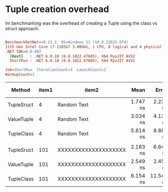 # Tuple creation overhead

Im benchmarking was the overhead of creating a Tuple using the class vs struct approach.

``` ini

BenchmarkDotNet=v0.13.2, OS=Windows 11 (10.0.22621.674)
11th Gen Intel Core i7-1185G7 3.00GHz, 1 CPU, 8 logical and 4 physical cores
.NET SDK=6.0.402
  [Host]   : .NET 6.0.10 (6.0.1022.47605), X64 RyuJIT AVX2
  ShortRun : .NET 6.0.10 (6.0.1022.47605), X64 RyuJIT AVX2

Job=ShortRun  IterationCount=3  LaunchCount=1  
WarmupCount=3  

```
|     Method | item1 |                item2 |     Mean |     Error |    StdDev |    StdErr |      Min |      Max |          Op/s | Ratio |   Gen0 | Allocated | Alloc Ratio |
|----------- |------ |--------------------- |---------:|----------:|----------:|----------:|---------:|---------:|--------------:|------:|-------:|----------:|------------:|
| TupleSruct |     4 |          Random Text | 1.747 ns |  2.236 ns | 0.1226 ns | 0.0708 ns | 1.614 ns | 1.855 ns | 572,466,558.2 |  1.00 |      - |         - |          NA |
| ValueTuple |     4 |          Random Text | 3.034 ns |  4.133 ns | 0.2266 ns | 0.1308 ns | 2.865 ns | 3.292 ns | 329,552,883.8 |  1.75 |      - |         - |          NA |
| TupleClass |     4 |          Random Text | 5.814 ns |  8.881 ns | 0.4868 ns | 0.2811 ns | 5.479 ns | 6.372 ns | 171,997,757.9 |  3.34 | 0.0051 |      32 B |          NA |
|            |       |                      |          |           |           |           |          |          |               |       |        |           |             |
| TupleSruct |   101 | XXXXXXXXXXXXXXXXXXXX | 2.183 ns |  6.647 ns | 0.3643 ns | 0.2104 ns | 1.968 ns | 2.603 ns | 458,166,856.6 |  1.00 |      - |         - |          NA |
| ValueTuple |   101 | XXXXXXXXXXXXXXXXXXXX | 2.549 ns |  2.453 ns | 0.1345 ns | 0.0776 ns | 2.409 ns | 2.677 ns | 392,253,637.9 |  1.19 |      - |         - |          NA |
| TupleClass |   101 | XXXXXXXXXXXXXXXXXXXX | 6.154 ns | 11.547 ns | 0.6329 ns | 0.3654 ns | 5.624 ns | 6.855 ns | 162,500,219.5 |  2.87 | 0.0051 |      32 B |          NA |
